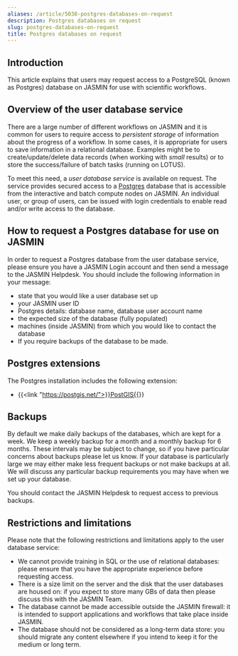 ```yaml
---
aliases: /article/5038-postgres-databases-on-request
description: Postgres databases on request
slug: postgres-databases-on-request
title: Postgres databases on request
---
```


## Introduction

This article explains that users may request access to a PostgreSQL (known as
Postgres) database on JASMIN for use with scientific workflows.

## Overview of the user database service

There are a large number of different workflows on JASMIN and it is common for
users to require access to _persistent storage_ of information about the progress of a workflow.
In some cases, it is
appropriate for users to save information in a relational database. Examples
might be to create/update/delete data records (when working with _small_
results) or to store the success/failure of batch tasks (running on LOTUS).

To meet this need, a _user database service_ is available on request. The
service provides secured access to a [Postgres](https://www.postgresql.org/)
database that is accessible from the interactive and batch compute nodes on
JASMIN. An individual user, or group of users, can be issued with login
credentials to enable read and/or write access to the database.

## How to request a Postgres database for use on JASMIN

In order to request a Postgres database from the user database service, please
ensure you have a JASMIN Login account and then send a message to the JASMIN
Helpdesk. You should include the following information in your message:

- state that you would like a user database set up
- your JASMIN user ID
- Postgres details: database name, database user account name
- the expected size of the database (fully populated)
- machines (inside JASMIN) from which you would like to contact the database
- If you require backups of the database to be made.

## Postgres extensions

The Postgres installation includes the following extension:

- {{<link "https://postgis.net/">}}PostGIS{{</link>}}

## Backups

By default we make daily backups of the databases, which are kept for a week.
We keep a weekly backup for a month and a monthly backup for 6 months. These
intervals may be subject to change, so if you have particular concerns about
backups please let us know. If your database is particularly large we may
either make less frequent backups or not make backups at all. We will discuss
any particular backup requirements you may have when we set up your database.

You should contact the JASMIN Helpdesk to request access
to previous backups.

## Restrictions and limitations

Please note that the following restrictions and limitations apply to the user
database service:

- We cannot provide training in SQL or the use of relational databases: please ensure that you have the appropriate experience before requesting access.
- There is a size limit on the server and the disk that the user databases are housed on: if you expect to store many GBs of data then please discuss this with the JASMIN Team.
- The database cannot be made accessible outside the JASMIN firewall: it is intended to support applications and workflows that take place inside JASMIN.
- The database should not be considered as a long-term data store: you should migrate any content elsewhere if you intend to keep it for the medium or long term.
